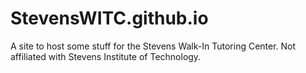 # StevensWITC.github.io
A site to host some stuff for the Stevens Walk-In Tutoring Center. Not affiliated with Stevens Institute of Technology.
